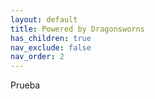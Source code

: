 ```yaml
---
layout: default
title: Powered by Dragonsworns
has_children: true
nav_exclude: false
nav_order: 2
---
```


Prueba
